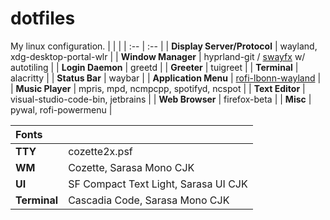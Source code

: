# dotfiles
My linux configuration.
| | |
| :-- | :-- |
| **Display Server/Protocol** | wayland, xdg-desktop-portal-wlr |
| **Window Manager** | hyprland-git / [swayfx](https://github.com/WillPower3309/swayfx) w/ autotiling |
| **Login Daemon** | greetd |
| **Greeter** | tuigreet |
| **Terminal** | alacritty |
| **Status Bar** | waybar |
| **Application Menu** | [rofi-lbonn-wayland](https://github.com/lbonn/rofi) |
| **Music Player** | mpris, mpd, ncmpcpp, spotifyd, ncspot |
| **Text Editor** | visual-studio-code-bin, jetbrains |
| **Web Browser** | firefox-beta |
| **Misc** | pywal, rofi-powermenu |

|Fonts||
|:--|:--|
|**TTY**|cozette2x.psf|
|**WM**|Cozette, Sarasa Mono CJK|
|**UI**|SF Compact Text Light, Sarasa UI CJK|
|**Terminal**|Cascadia Code, Sarasa Mono CJK|

